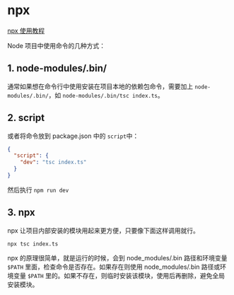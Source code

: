 # npx

[npx 使用教程](https://www.ruanyifeng.com/blog/2019/02/npx.html)

Node 项目中使用命令的几种方式：

## 1. node-modules/.bin/

通常如果想在命令行中使用安装在项目本地的依赖包命令，需要加上 `node-modules/.bin/`，如 `node-modules/.bin/tsc index.ts`。

## 2. script

或者将命令放到 package.json 中的 `script`中：

```json
{
  "script": {
    "dev": "tsc index.ts"
  }
}
```

然后执行 `npm run dev`

## 3. npx

npx 让项目内部安装的模块用起来更方便，只要像下面这样调用就行。

`npx tsc index.ts`

npx 的原理很简单，就是运行的时候，会到 node_modules/.bin 路径和环境变量 `$PATH` 里面，检查命令是否存在。如果存在则使用 node_modules/.bin 路径或环境变量 `$PATH` 里的。如果不存在，则临时安装该模块，使用后再删除，避免全局安装模块。